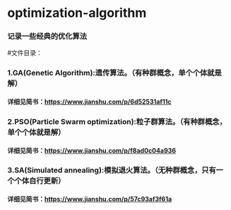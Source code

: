 # optimization-algorithm
### 记录一些经典的优化算法

#文件目录：
### 1.GA(Genetic Algorithm):遗传算法。（有种群概念，单个个体就是解）

#### 详细见简书：https://www.jianshu.com/p/6d52531af11c

### 2.PSO(Particle Swarm optimization):粒子群算法。（有种群概念，单个个体就是解）

#### 详细见简书：https://www.jianshu.com/p/f8ad0c04a936

### 3.SA(Simulated annealing):模拟退火算法。（无种群概念，只有一个个体自行更新）

#### 详细见简书：https://www.jianshu.com/p/57c93af3f61a